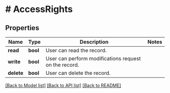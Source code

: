 # # AccessRights

## Properties

Name | Type | Description | Notes
------------ | ------------- | ------------- | -------------
**read** | **bool** | User can read the record. |
**write** | **bool** | User can perform modifications request on the record. |
**delete** | **bool** | User can delete the record. |

[[Back to Model list]](../../README.md#models) [[Back to API list]](../../README.md#endpoints) [[Back to README]](../../README.md)

